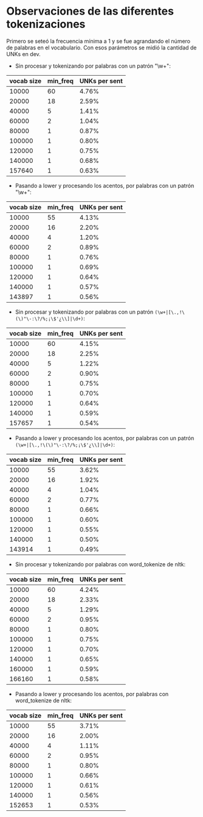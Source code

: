 # Observaciones de las diferentes tokenizaciones

Primero se seteó la frecuencia mínima a 1 y se fue agrandando el número de palabras en el vocabulario. Con esos parámetros se midió la cantidad de UNKs en dev.

* Sin procesar y tokenizando por palabras con un patrón "\w+":

| vocab size | min_freq | UNKs per sent |
|------------|----------|---------------|
| 10000      | 60       | 4.76%         |
| 20000      | 18       | 2.59%         |
| 40000      | 5        | 1.41%         |
| 60000      | 2        | 1.04%         |
| 80000      | 1        | 0.87%         |
| 100000     | 1        | 0.80%         |
| 120000     | 1        | 0.75%         |
| 140000     | 1        | 0.68%         |
| 157640     | 1        | 0.63%         |

* Pasando a lower y procesando los acentos, por palabras con un patrón "\w+":

| vocab size | min_freq | UNKs per sent |
|------------|----------|---------------|
| 10000      | 55       | 4.13%         |
| 20000      | 16       | 2.20%         |
| 40000      | 4        | 1.20%         |
| 60000      | 2        | 0.89%         |
| 80000      | 1        | 0.76%         |
| 100000     | 1        | 0.69%         |
| 120000     | 1        | 0.64%         |
| 140000     | 1        | 0.57%         |
| 143897     | 1        | 0.56%         |


* Sin procesar y tokenizando por palabras con un patrón `(\w+|[\.,!\(\)"\-:\?/%;¡\$'¿\\]|\d+)`:

| vocab size | min_freq | UNKs per sent |
|------------|----------|---------------|
| 10000      | 60       | 4.15%         |
| 20000      | 18       | 2.25%         |
| 40000      | 5        | 1.22%         |
| 60000      | 2        | 0.90%         |
| 80000      | 1        | 0.75%         |
| 100000     | 1        | 0.70%         |
| 120000     | 1        | 0.64%         |
| 140000     | 1        | 0.59%         |
| 157657     | 1        | 0.54%         |

* Pasando a lower y procesando los acentos, por palabras con un patrón `(\w+|[\.,!\(\)"\-:\?/%;¡\$'¿\\]|\d+)`:

| vocab size | min_freq | UNKs per sent |
|------------|----------|---------------|
| 10000      | 55       | 3.62%         |
| 20000      | 16       | 1.92%         |
| 40000      | 4        | 1.04%         |
| 60000      | 2        | 0.77%         |
| 80000      | 1        | 0.66%         |
| 100000     | 1        | 0.60%         |
| 120000     | 1        | 0.55%         |
| 140000     | 1        | 0.50%         |
| 143914     | 1        | 0.49%         |

* Sin procesar y tokenizando por palabras con word_tokenize de nltk:

| vocab size | min_freq | UNKs per sent |
|------------|----------|---------------|
| 10000      | 60       | 4.24%         |
| 20000      | 18       | 2.33%         |
| 40000      | 5        | 1.29%         |
| 60000      | 2        | 0.95%         |
| 80000      | 1        | 0.80%         |
| 100000     | 1        | 0.75%         |
| 120000     | 1        | 0.70%         |
| 140000     | 1        | 0.65%         |
| 160000     | 1        | 0.59%         |
| 166160     | 1        | 0.58%         |

* Pasando a lower y procesando los acentos, por palabras con word_tokenize de nltk:

| vocab size | min_freq | UNKs per sent |
|------------|----------|---------------|
| 10000      | 55       | 3.71%         |
| 20000      | 16       | 2.00%         |
| 40000      | 4        | 1.11%         |
| 60000      | 2        | 0.95%         |
| 80000      | 1        | 0.80%         |
| 100000     | 1        | 0.66%         |
| 120000     | 1        | 0.61%         |
| 140000     | 1        | 0.56%         |
| 152653     | 1        | 0.53%         |


